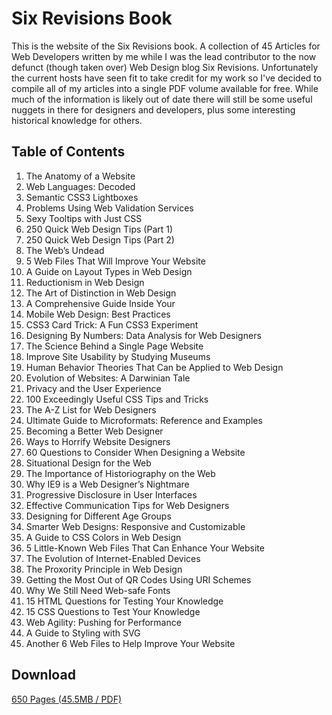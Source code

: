 # Six Revisions Book

This is the website of the Six Revisions book. A collection of 45 Articles for Web Developers written by me while I was the lead contributor to the now defunct (though taken over) Web Design blog Six Revisions. Unfortunately the current hosts have seen fit to take credit for my work so I've decided to compile all of my articles into a single PDF volume available for free. While much of the information is likely out of date there will still be some useful nuggets in there for designers and developers, plus some interesting historical knowledge for others.

## Table of Contents

1. The Anatomy of a Website
2. Web Languages: Decoded
3. Semantic CSS3 Lightboxes
4. Problems Using Web Validation Services
5. Sexy Tooltips with Just CSS
6. 250 Quick Web Design Tips (Part 1)
7. 250 Quick Web Design Tips (Part 2)
8. The Web’s Undead
9. 5 Web Files That Will Improve Your Website
10. A Guide on Layout Types in Web Design
11. Reductionism in Web Design
12. The Art of Distinction in Web Design
13. A Comprehensive Guide Inside Your <head>
14. Mobile Web Design: Best Practices
15. CSS3 Card Trick: A Fun CSS3 Experiment
16. Designing By Numbers: Data Analysis for Web Designers
17. The Science Behind a Single Page Website
18. Improve Site Usability by Studying Museums
19. Human Behavior Theories That Can be Applied to Web Design
20. Evolution of Websites: A Darwinian Tale
21. Privacy and the User Experience
22. 100 Exceedingly Useful CSS Tips and Tricks
23. The A-Z List for Web Designers
24. Ultimate Guide to Microformats: Reference and Examples
25. Becoming a Better Web Designer
26. Ways to Horrify Website Designers
27. 60 Questions to Consider When Designing a Website
28. Situational Design for the Web
29. The Importance of Historiography on the Web
30. Why IE9 is a Web Designer’s Nightmare
31. Progressive Disclosure in User Interfaces
32. Effective Communication Tips for Web Designers
33. Designing for Different Age Groups
34. Smarter Web Designs: Responsive and Customizable
35. A Guide to CSS Colors in Web Design
36. 5 Little-Known Web Files That Can Enhance Your Website
37. The Evolution of Internet-Enabled Devices
38. The Proxority Principle in Web Design
39. Getting the Most Out of QR Codes Using URI Schemes
40. Why We Still Need Web-safe Fonts
41. 15 HTML Questions for Testing Your Knowledge
42. 15 CSS Questions to Test Your Knowledge
43. Web Agility: Pushing for Performance
44. A Guide to Styling with SVG
45. Another 6 Web Files to Help Improve Your Website

## Download

[650 Pages (45.5MB / PDF)](https://alexdawsonuk.github.io/SixRevBook/cache/files/ebook.pdf)
